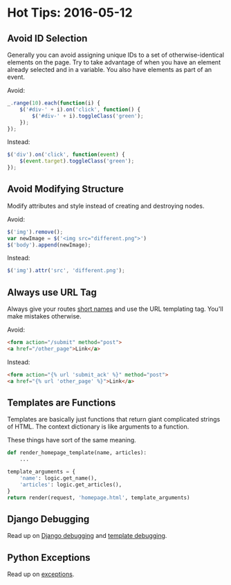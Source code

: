 # Hot Tips: 2016-05-12
## Avoid ID Selection
Generally you can avoid assigning unique IDs to a set of otherwise-identical elements on the page.
Try to take advantage of when you have an element already selected and in a variable.
You also have elements as part of an event.

Avoid:
```js
_.range(10).each(function(i) {
    $('#div-' + i).on('click', function() {
        $('#div-' + i).toggleClass('green');
    });
});
```

Instead:
```js
$('div').on('click', function(event) {
    $(event.target).toggleClass('green');
});
```

## Avoid Modifying Structure
Modify attributes and style instead of creating and destroying nodes.

Avoid:
```js
$('img').remove();
var newImage = $('<img src="different.png">')
$('body').append(newImage);
```

Instead:
```js
$('img').attr('src', 'different.png');
```

## Always use URL Tag
Always give your routes [short names](/notes/django-routes.md) and use the URL templating tag.
You'll make mistakes otherwise.

Avoid:
```html
<form action="/submit" method="post">
<a href="/other_page">Link</a>
```

Instead:
```html
<form action="{% url 'submit_ack' %}" method="post">
<a href="{% url 'other_page' %}">Link</a>
```

## Templates are Functions
Templates are basically just functions that return giant complicated strings of HTML.
The context dictionary is like arguments to a function.

These things have sort of the same meaning.

```py
def render_homepage_template(name, articles):
    ...
```

```py
template_arguments = {
    'name': logic.get_name(),
    'articles': logic.get_articles(),
}
return render(request, 'homepage.html', template_arguments)
```

## Django Debugging
Read up on [Django debugging](/notes/django-debugging.md) and [template debugging](/notes/django-template-debugging.md).

## Python Exceptions
Read up on [exceptions](/notes/py-exceptions-raising.md).
